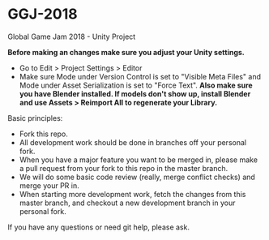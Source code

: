 # GGJ-2018
Global Game Jam 2018 - Unity Project

**Before making an changes make sure you adjust your Unity settings.**
* Go to Edit > Project Settings > Editor
* Make sure Mode under Version Control is set to "Visible Meta Files" and Mode under Asset Serialization is set to "Force Text".
**Also make sure you have Blender installed. If models don't show up, install Blender and use Assets > Reimport All to regenerate your Library.**

Basic principles:
* Fork this repo.
* All development work should be done in branches off your personal fork.
* When you have a major feature you want to be merged in, please make a pull request from your fork to this repo in the master branch.
* We will do some basic code review (really, merge conflict checks) and merge your PR in.
* When starting more development work, fetch the changes from this master branch, and checkout a new development branch in your personal fork.

If you have any questions or need git help, please ask.
